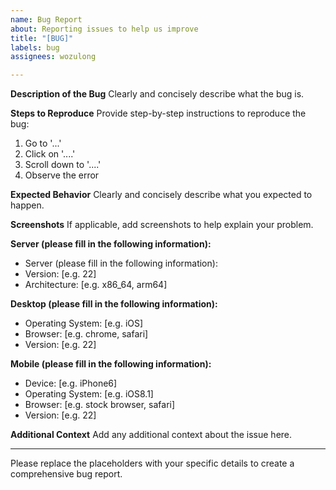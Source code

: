 ```yaml
---
name: Bug Report
about: Reporting issues to help us improve
title: "[BUG]"
labels: bug
assignees: wozulong

---
```


**Description of the Bug**
Clearly and concisely describe what the bug is.

**Steps to Reproduce**
Provide step-by-step instructions to reproduce the bug:
1. Go to '...'
2. Click on '....'
3. Scroll down to '....'
4. Observe the error

**Expected Behavior**
Clearly and concisely describe what you expected to happen.

**Screenshots**
If applicable, add screenshots to help explain your problem.

**Server (please fill in the following information):**
 - Server (please fill in the following information):
 - Version: [e.g. 22]
 - Architecture: [e.g. x86_64, arm64]

**Desktop (please fill in the following information):**
 - Operating System: [e.g. iOS]
 - Browser: [e.g. chrome, safari]
 - Version: [e.g. 22]

**Mobile (please fill in the following information):**
 - Device: [e.g. iPhone6]
 - Operating System: [e.g. iOS8.1]
 - Browser: [e.g. stock browser, safari]
 - Version: [e.g. 22]

**Additional Context**
Add any additional context about the issue here.

---

Please replace the placeholders with your specific details to create a comprehensive bug report.
